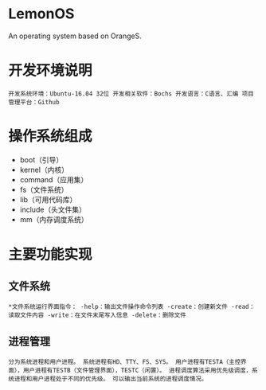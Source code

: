# LemonOS
An operating system based on OrangeS.

# 开发环境说明
`开发系统环境：Ubuntu-16.04 32位
开发相关软件：Bochs
开发语言：C语言、汇编
项目管理平台：Github`

# 操作系统组成
- boot（引导）
- kernel（内核） 
- command（应用集） 
- fs（文件系统） 
- lib（可用代码库） 
- include（头文件集） 
- mm（内存调度系统）

# 主要功能实现
 ## 文件系统
 `
 *文件系统运行界面指令：
-help：输出文件操作命令列表
-create：创建新文件
-read：读取文件内容
-write：在文件末尾写入信息
-delete：删除文件
`
 ## 进程管理
`分为系统进程和用户进程。
系统进程有HD、TTY、FS、SYS。
用户进程有TESTA（主控界面），用户进程有TESTB（文件管理界面），TESTC（闲置）。
进程调度算法采用优先级调度，系统进程和用户进程处于不同的优先级。
可以输出当前系统的进程调度情况。
`
